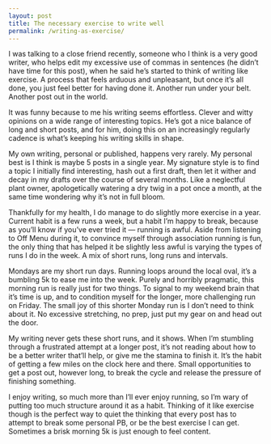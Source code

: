 ```yaml
---
layout: post
title: The necessary exercise to write well
permalink: /writing-as-exercise/
---
```


I was talking to a close friend recently, someone who I think is a very good writer, who helps edit my excessive use of commas in sentences (he didn’t have time for this post), when he said he’s started to think of writing like exercise. A process that feels arduous and unpleasant, but once it’s all done, you just feel better for having done it. Another run under your belt. Another post out in the world.

It was funny because to me his writing seems effortless. Clever and witty opinions on a wide range of interesting topics. He’s got a nice balance of long and short posts, and for him, doing this on an increasingly regularly cadence is what’s keeping his writing skills in shape.

My own writing, personal or published, happens very rarely. My personal best is I think is maybe 5 posts in a single year. My signature style is to find a topic I initially find interesting, hash out a first draft, then let it wither and decay in my drafts over the course of several months. Like a neglectful plant owner, apologetically watering a dry twig in a pot once a month, at the same time wondering why it’s not in full bloom.

Thankfully for my health, I do manage to do slightly more exercise in a year. Current habit is a few runs a week, but a habit I’m happy to break, because as you’ll know if you’ve ever tried it — running is awful. Aside from listening to Off Menu during it, to convince myself through association running is fun, the only thing that has helped it be slightly less awful is varying the types of runs I do in the week. A mix of short runs, long runs and intervals.

Mondays are my short run days. Running loops around the local oval, it’s a bumbling 5k to ease me into the week. Purely and horribly pragmatic, this morning run is really just for two things. To signal to my weekend brain that it’s time is up, and to condition myself for the longer, more challenging run on Friday. The small joy of this shorter Monday run is I don’t need to think about it. No excessive stretching, no prep, just put my gear on and head out the door.

My writing never gets these short runs, and it shows. When I’m stumbling through a frustrated attempt at a longer post, it’s not reading about how to be a better writer that’ll help, or give me the stamina to finish it. It’s the habit of getting a few miles on the clock here and there. Small opportunities to get a post out, however long, to break the cycle and release the pressure of finishing something.

I enjoy writing, so much more than I’ll ever enjoy running, so I’m wary of putting too much structure around it as a habit. Thinking of it like exercise though is the perfect way to quiet the thinking that every post has to attempt to break some personal PB, or be the best exercise I can get. Sometimes a brisk morning 5k is just enough to feel content.
